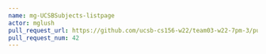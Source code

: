 ```yaml
---
name: mg-UCSBSubjects-listpage
actor: mglush
pull_request_url: https://github.com/ucsb-cs156-w22/team03-w22-7pm-3/pull/42
pull_request_num: 42
---
```

